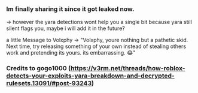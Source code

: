 ### Im finally sharing it since it got leaked now. 

-> however the yara detections wont help you a single bit because yara still silent flags you, maybe i will add it in the future?

a little Message to Volxphy
-> "Volxphy, youre nothing but a pathetic skid. Next time, try releasing something of your own instead of stealing others work and pretending its yours. its embarrassing. 😂"

### Credits to gogo1000 (https://v3rm.net/threads/how-roblox-detects-your-exploits-yara-breakdown-and-decrypted-rulesets.13091/#post-93243)
